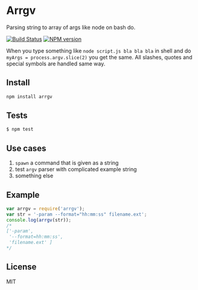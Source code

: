 # Arrgv

Parsing string to array of args like node on bash do.

[![Build Status][travis-image]][travis-url]
[![NPM version][npm-image]][npm-url]

When you type something like `node script.js bla bla bla` in shell and do `myArgs = process.argv.slice(2)` you get the same. All slashes, quotes and special symbols are handled same way.

## Install

```bash
npm install arrgv
```

## Tests

```bash
$ npm test
```

## Use cases

1. `spawn` a command that is given as a string
2. test `argv` parser with complicated example string
3. something else

## Example

```js
var arrgv = require('arrgv');
var str = '-param --format="hh:mm:ss" filename.ext';
console.log(arrgv(str));
/*
['-param',
 '--format=hh:mm:ss',
 'filename.ext' ]
*/
```

## License

MIT

[travis-url]: https://travis-ci.org/astur/arrgv
[travis-image]: https://travis-ci.org/astur/arrgv.svg?branch=master
[npm-url]: https://npmjs.org/package/arrgv
[npm-image]: https://badge.fury.io/js/arrgv.svg